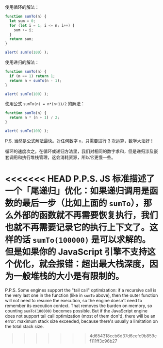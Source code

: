 使用循环的解法：

```js run
function sumTo(n) {
  let sum = 0;
  for (let i = 1; i <= n; i++) {
    sum += i;
  }
  return sum;
}

alert( sumTo(100) );
```

使用递归的解法：

```js run
function sumTo(n) {
  if (n == 1) return 1;
  return n + sumTo(n - 1);
}

alert( sumTo(100) );
```

使用公式 `sumTo(n) = n*(n+1)/2` 的解法：

```js run
function sumTo(n) {
  return n * (n + 1) / 2;
}

alert( sumTo(100) );
```

P.S. 当然是公式解法最快。对任何数字 `n`，只需要进行 3 次运算，数学大法好！

循环的速度次之。在循环或递归方法里，我们对相同的数字求和，但是递归涉及嵌套调用和执行堆栈管理，这会消耗资源，所以它更慢一些。

<<<<<<< HEAD
P.P.S. JS 标准描述了一个「尾递归」优化：如果递归调用是函数的最后一步（比如上面的 `sumTo`），那么外部的函数就不再需要恢复执行，我们也就不再需要记录它的执行上下文了。这样的话 `sumTo(100000)` 是可以求解的。但是如果你的 JavaScript 引擎不支持这个优化，就会报错：超出最大栈深度，因为一般堆栈的大小是有限制的。
=======
P.P.S. Some engines support the "tail call" optimization: if a recursive call is the very last one in the function (like in `sumTo` above), then the outer function will not need to resume the execution, so the engine doesn't need to remember its execution context. That removes the burden on memory, so counting `sumTo(100000)` becomes possible. But if the JavaScript engine does not support tail call optimization (most of them don't), there will be an error: maximum stack size exceeded, because there's usually a limitation on the total stack size.
>>>>>>> 4d654318ccb6d37d6cefc9b859cf111ff3c96b27
